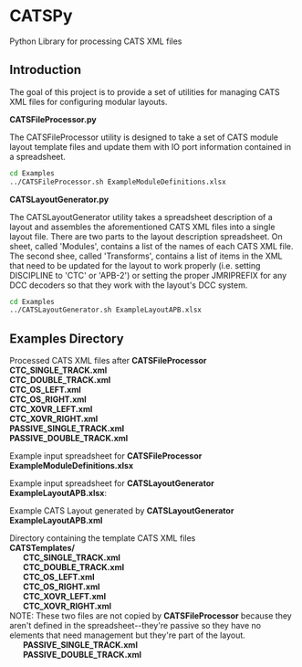 # CATSPy
 Python Library for processing CATS XML files

## Introduction

The goal of this project is to provide a set of utilities for managing CATS XML files for configuring modular layouts. 

**CATSFileProcessor.py**

The CATSFileProcessor utility is designed to take a set of CATS module layout template files and update them with IO port information contained in a spreadsheet.

```bash
cd Examples
../CATSFileProcessor.sh ExampleModuleDefinitions.xlsx
```

**CATSLayoutGenerator.py**

The CATSLayoutGenerator utility takes a spreadsheet description of a layout and assembles the aforementioned CATS XML files into a single layout file. There are two parts to the layout description spreadsheet. On sheet, called 'Modules', contains a list of the names of each CATS XML file. The second shee, called 'Transforms', contains a list of items in the XML that need to be updated for the layout to work properly (i.e. setting DISCIPLINE to 'CTC' or 'APB-2') or setting the proper JMRIPREFIX for any DCC decoders so that they work with the layout's DCC system.

```bash
cd Examples
../CATSLayoutGenerator.sh ExampleLayoutAPB.xlsx
```
## Examples Directory

Processed CATS XML files after <B>CATSFileProcessor</B><br/>
<B>CTC_SINGLE_TRACK.xml</B><br/>
<B>CTC_DOUBLE_TRACK.xml</B><br/>
<B>CTC_OS_LEFT.xml</B><br/>
<B>CTC_OS_RIGHT.xml</B><br/>
<B>CTC_XOVR_LEFT.xml</B><br/>
<B>CTC_XOVR_RIGHT.xml</B><br/>
<B>PASSIVE_SINGLE_TRACK.xml</B><br/>
<B>PASSIVE_DOUBLE_TRACK.xml</B><br/>

Example input spreadsheet for <B>CATSFileProcessor</B><br/>
<B>ExampleModuleDefinitions.xlsx</B>

Example input spreadsheet for <B>CATSLayoutGenerator</B><br/>
<B>ExampleLayoutAPB.xlsx</B>:

Example CATS Layout generated by <B>CATSLayoutGenerator</B><br/>
<B>ExampleLayoutAPB.xml</B>

Directory containing the template CATS XML files<br/>
<B>CATSTemplates/</B><br/>
&nbsp;&nbsp;&nbsp;&nbsp;&nbsp;&nbsp;<B>CTC_SINGLE_TRACK.xml</B><br/>
&nbsp;&nbsp;&nbsp;&nbsp;&nbsp;&nbsp;<B>CTC_DOUBLE_TRACK.xml</B><br/>
&nbsp;&nbsp;&nbsp;&nbsp;&nbsp;&nbsp;<B>CTC_OS_LEFT.xml</B><br/>
&nbsp;&nbsp;&nbsp;&nbsp;&nbsp;&nbsp;<B>CTC_OS_RIGHT.xml</B><br/>
&nbsp;&nbsp;&nbsp;&nbsp;&nbsp;&nbsp;<B>CTC_XOVR_LEFT.xml</B><br/>
&nbsp;&nbsp;&nbsp;&nbsp;&nbsp;&nbsp;<B>CTC_XOVR_RIGHT.xml</B><br/>
NOTE: These two files are not copied by <B>CATSFileProcessor</B> because they aren't defined in the spreadsheet--they're passive so they have no elements that need management but they're part of the layout.<br />
&nbsp;&nbsp;&nbsp;&nbsp;&nbsp;&nbsp;<B>PASSIVE_SINGLE_TRACK.xml</B><br/>
&nbsp;&nbsp;&nbsp;&nbsp;&nbsp;&nbsp;<B>PASSIVE_DOUBLE_TRACK.xml</B><br/>

